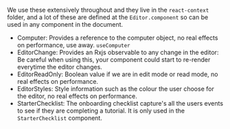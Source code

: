 We use these extensively throughout and they live in the `react-context` folder, and a lot of these are defined at the `Editor.component` so can be used in any component in the document.

- Computer: Provides a reference to the computer object, no real effects on performance, use away. `useComputer`
- EditorChange: Provides an Rxjs observable to any change in the editor: Be careful when using this, your component could start to re-render everytime the editor changes.
- EditorReadOnly: Boolean value if we are in edit mode or read mode, no real effects on performance.
- EditorStyles: Style information such as the colour the user choose for the editor, no real effects on performance.
- StarterChecklist: The onboarding checklist capture's all the users events to see if they are completing a tutorial. It is only used in the `StarterChecklist` component.
